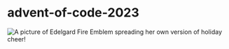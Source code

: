 # advent-of-code-2023
![A picture of Edelgard Fire Emblem spreading her own version of holiday cheer!](https://scontent-ord5-2.xx.fbcdn.net/v/t1.15752-9/403626333_6931722920209189_5702494825099746440_n.jpg?_nc_cat=103&ccb=1-7&_nc_sid=8cd0a2&_nc_ohc=kngCs7gnx4cAX8D1FDO&_nc_ht=scontent-ord5-2.xx&oh=03_AdQZrJ2beFkYCcyXyjmLoR6SezXc6hH7yGvhkIo52dogHg&oe=659200F4)
